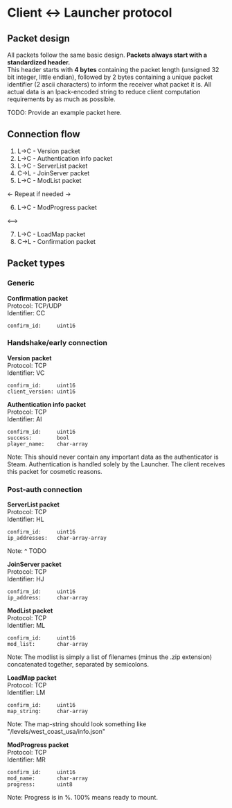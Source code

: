 # Client <-> Launcher protocol

## Packet design
All packets follow the same basic design.
**Packets always start with a standardized header.**<br>
This header starts with **4 bytes** containing the packet length (unsigned 32 bit integer, little endian), followed by 2 bytes containing a unique packet identifier (2 ascii characters) to inform the receiver what packet it is.
All actual data is an lpack-encoded string to reduce client computation requirements by as much as possible.

TODO: Provide an example packet here.


## Connection flow
1. L->C - Version packet
2. L->C - Authentication info packet
3. L->C - ServerList packet
4. C->L - JoinServer packet
5. L->C - ModList packet

<- Repeat if needed ->

6. L->C - ModProgress packet

<-->

7. L->C - LoadMap packet
8. C->L - Confirmation packet


## Packet types
### Generic
**Confirmation packet**<br>
Protocol: TCP/UDP<br>
Identifier: CC
```
confirm_id:     uint16
```

### Handshake/early connection
**Version packet**<br>
Protocol: TCP<br>
Identifier: VC
```
confirm_id:     uint16
client_version: uint16
```

**Authentication info packet**<br>
Protocol: TCP<br>
Identifier: AI
```
confirm_id:     uint16
success:        bool
player_name:    char-array
```
Note: This should never contain any important data as the authenticator is Steam.
Authentication is handled solely by the Launcher. The client receives this packet for cosmetic reasons.

### Post-auth connection
**ServerList packet**<br>
Protocol: TCP<br>
Identifier: HL
```
confirm_id:     uint16
ip_addresses:   char-array-array
```
Note: ^ TODO

**JoinServer packet**<br>
Protocol: TCP<br>
Identifier: HJ
```
confirm_id:     uint16
ip_address:     char-array
```

**ModList packet**<br>
Protocol: TCP<br>
Identifier: ML
```
confirm_id:     uint16
mod_list:       char-array
```
Note: The modlist is simply a list of filenames (minus the .zip extension) concatenated together, separated by semicolons.

**LoadMap packet**<br>
Protocol: TCP<br>
Identifier: LM
```
confirm_id:     uint16
map_string:     char-array
```
Note: The map-string should look something like "/levels/west_coast_usa/info.json"

**ModProgress packet**<br>
Protocol: TCP<br>
Identifier: MR
```
confirm_id:     uint16
mod_name:       char-array
progress:       uint8
```
Note: Progress is in %. 100% means ready to mount.

